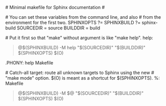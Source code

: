 \# Minimal makefile for Sphinx documentation
\#

\# You can set these variables from the command line, and also
\# from the environment for the first two.
SPHINXOPTS    ?=
SPHINXBUILD   ?= sphinx-build
SOURCEDIR     = source
BUILDDIR      = build

\# Put it first so that "make" without argument is like "make help".
help:

> @\$(SPHINXBUILD) -M help "\$(SOURCEDIR)" "\$(BUILDDIR)" \$(SPHINXOPTS) \$(O)

.PHONY: help Makefile

\# Catch-all target: route all unknown targets to Sphinx using the new
\# "make mode" option.  \$(O) is meant as a shortcut for \$(SPHINXOPTS).
\%: Makefile

> @\$(SPHINXBUILD) -M \$@ "\$(SOURCEDIR)" "\$(BUILDDIR)" \$(SPHINXOPTS) \$(O)
